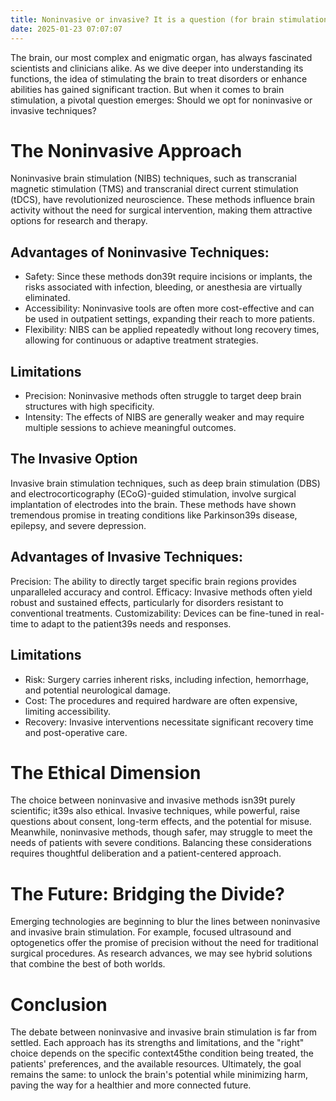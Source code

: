 ```yaml
---
title: Noninvasive or invasive? It is a question (for brain stimulation)
date: 2025-01-23 07:07:07
---
```


The brain, our most complex and enigmatic organ, has always fascinated scientists and clinicians alike. As we dive deeper into understanding its functions, the idea of stimulating the brain to treat disorders or enhance abilities has gained significant traction. But when it comes to brain stimulation, a pivotal question emerges: Should we opt for noninvasive or invasive techniques?

# The Noninvasive Approach

Noninvasive brain stimulation (NIBS) techniques, such as transcranial magnetic stimulation (TMS) and transcranial direct current stimulation (tDCS), have revolutionized neuroscience. These methods influence brain activity without the need for surgical intervention, making them attractive options for research and therapy.

## Advantages of Noninvasive Techniques:
- Safety: Since these methods don39t require incisions or implants, the risks associated with infection, bleeding, or anesthesia are virtually eliminated.
- Accessibility: Noninvasive tools are often more cost-effective and can be used in outpatient settings, expanding their reach to more patients.
- Flexibility: NIBS can be applied repeatedly without long recovery times, allowing for continuous or adaptive treatment strategies.

## Limitations
- Precision: Noninvasive methods often struggle to target deep brain structures with high specificity.
- Intensity: The effects of NIBS are generally weaker and may require multiple sessions to achieve meaningful outcomes.

## The Invasive Option
Invasive brain stimulation techniques, such as deep brain stimulation (DBS) and electrocorticography (ECoG)-guided stimulation, involve surgical implantation of electrodes into the brain. These methods have shown tremendous promise in treating conditions like Parkinson39s disease, epilepsy, and severe depression.

## Advantages of Invasive Techniques:
Precision: The ability to directly target specific brain regions provides unparalleled accuracy and control.
Efficacy: Invasive methods often yield robust and sustained effects, particularly for disorders resistant to conventional treatments.
Customizability: Devices can be fine-tuned in real-time to adapt to the patient39s needs and responses.

## Limitations
- Risk: Surgery carries inherent risks, including infection, hemorrhage, and potential neurological damage.
- Cost: The procedures and required hardware are often expensive, limiting accessibility.
- Recovery: Invasive interventions necessitate significant recovery time and post-operative care.

# The Ethical Dimension

The choice between noninvasive and invasive methods isn39t purely scientific; it39s also ethical. Invasive techniques, while powerful, raise questions about consent, long-term effects, and the potential for misuse. Meanwhile, noninvasive methods, though safer, may struggle to meet the needs of patients with severe conditions. Balancing these considerations requires thoughtful deliberation and a patient-centered approach.

# The Future: Bridging the Divide?

Emerging technologies are beginning to blur the lines between noninvasive and invasive brain stimulation. For example, focused ultrasound and optogenetics offer the promise of precision without the need for traditional surgical procedures. As research advances, we may see hybrid solutions that combine the best of both worlds.

# Conclusion
The debate between noninvasive and invasive brain stimulation is far from settled. Each approach has its strengths and limitations, and the "right" choice depends on the specific context45the condition being treated, the patients' preferences, and the available resources. Ultimately, the goal remains the same: to unlock the brain's potential while minimizing harm, paving the way for a healthier and more connected future.



